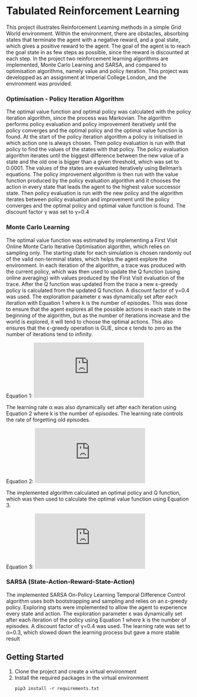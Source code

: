 # Tabulated Reinforcement Learning
This project illustrates Reinforcement Learning methods in a simple Grid World environment. Within the environment, there are obstacles, absorbing states that terminate the agent with a negative reward, and a goal state, which gives a positive reward to the agent. The goal of the agent is to reach the goal state in as few steps as possible, since the reward is discounted at each step. In the project two reinforcement learning algorithms are implemented, Monte Carlo Learning and SARSA, and compared to optimisation algorithms, namely value and policy iteration. This project was developped as an assignment at Imperial College London, and the environment was provided.

### Optimisation - Policy Iteration Algorithm
The optimal value function and optimal policy was calculated with the policy iteration algorithm, since the process was Markovian. The algorithm performs policy evaluation and policy improvement iteratively until the policy converges and the optimal policy and the optimal value function is found. At the start of the policy iteration algorithm a policy is initialised in which action one is always chosen. Then policy evaluation is run with that policy to find the values of the states with that policy. The policy evaluation algorithm iterates until the biggest difference between the new value of a state and the old one is bigger than a given threshold, which was set to 0.0001. The values of the states are evaluated iteratively using Bellman’s equations. The policy improvement algorithm is then run with the value function produced by the policy evaluation algorithm and it chooses the action in every state that leads the agent to the highest value successor state. Then policy evaluation is run with the new policy and the algorithm iterates between policy evaluation and improvement until the policy converges and the optimal policy and optimal value function is found. The discount factor γ was set to γ=0.4

### Monte Carlo Learning
The optimal value function was estimated by implementing a First Visit Online Monte Carlo Iterative Optimisation algorithm, which relies on sampling only. The starting state for each simulation is chosen randomly out of the valid non-terminal states, which helps the agent explore the environment. In each iteration of the algorithm, a trace was produced with the current policy, which was then used to update the Q function (using online averaging) with values produced by the First Visit evaluation of the trace. After the Q function was updated from the trace a new ε-greedy policy is calculated from the updated Q function. A discount factor of γ=0.4 was used. The exploration parameter ε was dynamically set after each iteration with Equation 1 where k is the number of episodes. This was done to ensure that the agent explores all the possible actions in each state in the beginning of the algorithm, but as the number of iterations increase and the world is explored, it will tend to choose the optimal actions. This also ensures that the ε-greedy operation is GLIE, since ε tends to zero as the number of iterations tend to infinity.

Equation 1: ![equation_1](https://latex.codecogs.com/gif.latex?%5Cepsilon%20%3D%201/k)

The learning rate α was also dynamically set after each iteration using Equation 2 where k is the number of episodes. The learning rate controls the rate of forgetting old episodes.

Equation 2: ![equation_2](https://latex.codecogs.com/gif.latex?%5Calpha%20%3D%201/k)                

The implemented algorithm calculated an optimal policy and Q function, which was then used to calculate the optimal value function using Equation 3.

Equation 3: ![equation_3](https://latex.codecogs.com/gif.latex?V%5E%5Cpi%28s%29%3D%5Csum%20_%7Ba%20%5Cepsilon%20A%7D%5Cpi%28s%2Ca%29Q%5E%5Cpi%28s%2Ca%29)

### SARSA (State-Action-Reward-State-Action)
The implemented SARSA On-Policy Learning Temporal Difference Control algorithm uses both bootstrapping and sampling and relies on an ε-greedy policy. Exploring starts were implemented to allow the agent to experience every state and action. The exploration parameter ε was dynamically set after each iteration of the policy using Equation 1 where k is the number of episodes. A discount factor of γ=0.4 was used. The learning rate was set to α=0.3, which slowed down the learning process but gave a more stable result


## Getting Started
1. Clone the project and create a virtual environment
2. Install the required packages in the virtual environment
   ```
   pip3 install -r requirements.txt
   ```

